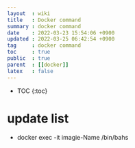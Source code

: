 ```yaml
---
layout  : wiki 
title   : Docker command
summary : docker command
date    : 2022-03-23 15:54:06 +0900
updated : 2022-03-25 06:42:54 +0900
tag     : docker command
toc     : true
public  : true
parent  : [[docker]]
latex   : false
---
```

* TOC
{:toc}

# update list
- docker exec -it imagie-Name /bin/bahs


